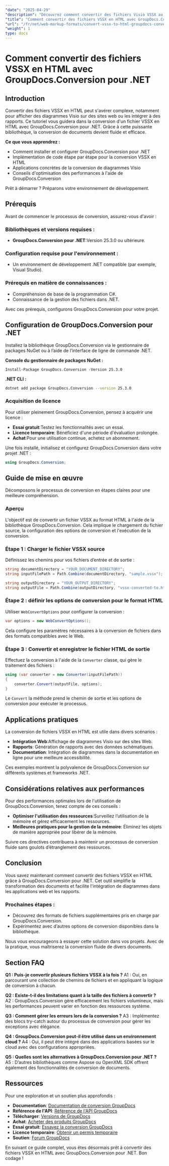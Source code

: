 ```yaml
---
"date": "2025-04-29"
"description": "Découvrez comment convertir des fichiers Visio VSSX au format HTML avec GroupDocs.Conversion pour .NET. Suivez ce guide étape par étape avec des exemples de code."
"title": "Comment convertir des fichiers VSSX en HTML avec GroupDocs.Conversion pour .NET"
"url": "/fr/net/web-markup-formats/convert-vssx-to-html-groupdocs-conversion-net/"
"weight": 1
type: docs
---
```

# Comment convertir des fichiers VSSX en HTML avec GroupDocs.Conversion pour .NET

## Introduction

Convertir des fichiers VSSX en HTML peut s'avérer complexe, notamment pour afficher des diagrammes Visio sur des sites web ou les intégrer à des rapports. Ce tutoriel vous guidera dans la conversion d'un fichier VSSX en HTML avec GroupDocs.Conversion pour .NET. Grâce à cette puissante bibliothèque, la conversion de documents devient fluide et efficace.

**Ce que vous apprendrez :**
- Comment installer et configurer GroupDocs.Conversion pour .NET
- Implémentation de code étape par étape pour la conversion VSSX en HTML
- Applications concrètes de la conversion de diagrammes Visio
- Conseils d'optimisation des performances à l'aide de GroupDocs.Conversion

Prêt à démarrer ? Préparons votre environnement de développement.

## Prérequis

Avant de commencer le processus de conversion, assurez-vous d'avoir :

### Bibliothèques et versions requises :
- **GroupDocs.Conversion pour .NET**:Version 25.3.0 ou ultérieure.
  
### Configuration requise pour l'environnement :
- Un environnement de développement .NET compatible (par exemple, Visual Studio).
  
### Prérequis en matière de connaissances :
- Compréhension de base de la programmation C#.
- Connaissance de la gestion des fichiers dans .NET.

Avec ces prérequis, configurons GroupDocs.Conversion pour votre projet.

## Configuration de GroupDocs.Conversion pour .NET

Installez la bibliothèque GroupDocs.Conversion via le gestionnaire de packages NuGet ou à l’aide de l’interface de ligne de commande .NET.

**Console du gestionnaire de packages NuGet :**

```shell
Install-Package GroupDocs.Conversion -Version 25.3.0
```

**.NET CLI :**

```bash
dotnet add package GroupDocs.Conversion --version 25.3.0
```

### Acquisition de licence

Pour utiliser pleinement GroupDocs.Conversion, pensez à acquérir une licence :
- **Essai gratuit**:Testez les fonctionnalités avec un essai.
- **Licence temporaire**: Bénéficiez d'une période d'évaluation prolongée.
- **Achat**:Pour une utilisation continue, achetez un abonnement.

Une fois installé, initialisez et configurez GroupDocs.Conversion dans votre projet .NET :

```csharp
using GroupDocs.Conversion;
```

## Guide de mise en œuvre

Décomposons le processus de conversion en étapes claires pour une meilleure compréhension.

### Aperçu

L'objectif est de convertir un fichier VSSX au format HTML à l'aide de la bibliothèque GroupDocs.Conversion. Cela implique le chargement du fichier source, la configuration des options de conversion et l'exécution de la conversion.

### Étape 1 : Charger le fichier VSSX source

Définissez les chemins pour vos fichiers d’entrée et de sortie :

```csharp
string documentDirectory = "YOUR_DOCUMENT_DIRECTORY";
string inputFilePath = Path.Combine(documentDirectory, "sample.vssx");

string outputDirectory = "YOUR_OUTPUT_DIRECTORY";
string outputFile = Path.Combine(outputDirectory, "vssx-converted-to.html");
```

### Étape 2 : définir les options de conversion pour le format HTML

Utiliser `WebConvertOptions` pour configurer la conversion :

```csharp
var options = new WebConvertOptions();
```

Cela configure les paramètres nécessaires à la conversion de fichiers dans des formats compatibles avec le Web.

### Étape 3 : Convertir et enregistrer le fichier HTML de sortie

Effectuez la conversion à l'aide de la `Converter` classe, qui gère le traitement des fichiers :

```csharp
using (var converter = new Converter(inputFilePath))
{
    converter.Convert(outputFile, options);
}
```
Le `Convert` la méthode prend le chemin de sortie et les options de conversion pour exécuter le processus.

## Applications pratiques

La conversion de fichiers VSSX en HTML est utile dans divers scénarios :
- **Intégration Web**:Affichage de diagrammes Visio sur des sites Web.
- **Rapports**: Génération de rapports avec des données schématiques.
- **Documentation**: Intégration de diagrammes dans la documentation en ligne pour une meilleure accessibilité.

Ces exemples montrent la polyvalence de GroupDocs.Conversion sur différents systèmes et frameworks .NET.

## Considérations relatives aux performances

Pour des performances optimales lors de l'utilisation de GroupDocs.Conversion, tenez compte de ces conseils :
- **Optimiser l'utilisation des ressources**:Surveillez l’utilisation de la mémoire et gérez efficacement les ressources.
- **Meilleures pratiques pour la gestion de la mémoire**: Éliminez les objets de manière appropriée pour libérer de la mémoire.

Suivre ces directives contribuera à maintenir un processus de conversion fluide sans goulots d’étranglement des ressources.

## Conclusion

Vous savez maintenant comment convertir des fichiers VSSX en HTML grâce à GroupDocs.Conversion pour .NET. Cet outil simplifie la transformation des documents et facilite l'intégration de diagrammes dans les applications web et les rapports.

### Prochaines étapes :
- Découvrez des formats de fichiers supplémentaires pris en charge par GroupDocs.Conversion.
- Expérimentez avec d’autres options de conversion disponibles dans la bibliothèque.

Nous vous encourageons à essayer cette solution dans vos projets. Avec de la pratique, vous maîtriserez la conversion fluide de divers documents.

## Section FAQ

**Q1 : Puis-je convertir plusieurs fichiers VSSX à la fois ?**
A1 : Oui, en parcourant une collection de chemins de fichiers et en appliquant la logique de conversion à chacun.

**Q2 : Existe-t-il des limitations quant à la taille des fichiers à convertir ?**
A2 : GroupDocs.Conversion gère efficacement les fichiers volumineux, mais les performances peuvent varier en fonction des ressources système.

**Q3 : Comment gérer les erreurs lors de la conversion ?**
A3 : Implémentez des blocs try-catch autour du processus de conversion pour gérer les exceptions avec élégance.

**Q4 : GroupDocs.Conversion peut-il être utilisé dans un environnement cloud ?**
A4 : Oui, il peut être intégré dans des applications basées sur le cloud avec des configurations appropriées.

**Q5 : Quelles sont les alternatives à GroupDocs.Conversion pour .NET ?**
A5 : D’autres bibliothèques comme Aspose ou OpenXML SDK offrent également des fonctionnalités de conversion de documents.

## Ressources

Pour une exploration et un soutien plus approfondis :
- **Documentation**: [Documentation de conversion GroupDocs](https://docs.groupdocs.com/conversion/net/)
- **Référence de l'API**: [Référence de l'API GroupDocs](https://reference.groupdocs.com/conversion/net/)
- **Télécharger**: [Versions de GroupDocs](https://releases.groupdocs.com/conversion/net/)
- **Achat**: [Acheter des produits GroupDocs](https://purchase.groupdocs.com/buy)
- **Essai gratuit**: [Essayez la conversion GroupDocs](https://releases.groupdocs.com/conversion/net/)
- **Licence temporaire**: [Obtenir un permis temporaire](https://purchase.groupdocs.com/temporary-license/)
- **Soutien**: [Forum GroupDocs](https://forum.groupdocs.com/c/conversion/10)

En suivant ce guide complet, vous êtes désormais prêt à convertir des fichiers VSSX en HTML avec GroupDocs.Conversion pour .NET. Bon codage !